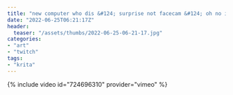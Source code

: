 ```yaml
---
title: "new computer who dis &#124; surprise not facecam &#124; oh no i need to upload my VODs"
date: "2022-06-25T06:21:17Z"
header:
  teaser: "/assets/thumbs/2022-06-25-06-21-17.jpg"
categories:
- "art"
- "twitch"
tags:
- "krita"
---
```

{% include video id="724696310" provider="vimeo" %}
